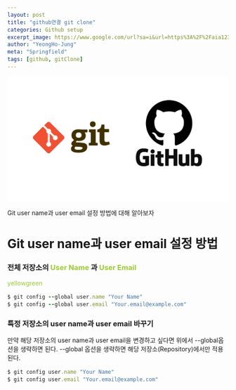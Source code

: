 ```yaml
---
layout: post
title: "github연결 git clone"
categories: Github setup
excerpt_image: https://www.google.com/url?sa=i&url=https%3A%2F%2Faia1235.tistory.com%2F77&psig=AOvVaw2AawZW2_jsqoqC1JUjY94j&ust=1727104281476000&source=images&cd=vfe&opi=89978449&ved=0CBQQjRxqGAoTCOiVif3q1ogDFQAAAAAdAAAAABDQAQ
author: "YeongHo-Jung"
meta: "Springfield"
tags: [github, gitClone]
---
```


![banner](/assets/images/i_posts/github_clone.png)

Git user name과 user email 설정 방법에 대해 알아보자

# Git user name과 user email 설정 방법

### 전체 저장소의 <span style="color:yellowgreen"> User Name </span>과 <span style="color:yellowgreen"> User Email </span>

<span style="color:yellowgreen"> yellowgreen </span>

```ruby
$ git config --global user.name "Your Name"
$ git config --global user.email "Your.email@example.com"
```


### 특정 저장소의 user name과 user email 바꾸기
만약 해당 저장소의 user name과 user email을 변경하고 싶다면 위에서 --global옵션을 생략하면 된다.
--global 옵션을 생략하면 해당 저장소(Repository)에서만 적용된다.


~~~ruby
$ git config user.name "Your Name"
$ git config user.email "Your.email@example.com"
~~~


